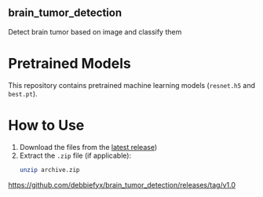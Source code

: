 ## brain_tumor_detection
Detect brain tumor based on image and classify them

# Pretrained Models

This repository contains pretrained machine learning models (`resnet.h5` and `best.pt`).

# How to Use

1. Download the files from the [latest release](https://github.com/debbiefyx/brain_tumor_detection/releases/tag/v1.0))
2. Extract the `.zip` file (if applicable):
   ```bash
   unzip archive.zip
https://github.com/debbiefyx/brain_tumor_detection/releases/tag/v1.0
